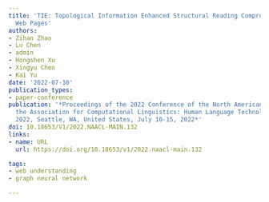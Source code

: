 ```yaml
---
title: 'TIE: Topological Information Enhanced Structural Reading Comprehension on
  Web Pages'
authors:
- Zihan Zhao
- Lu Chen
- admin
- Hongshen Xu
- Xingyu Chen
- Kai Yu
date: '2022-07-10'
publication_types:
- paper-conference
publication: '*Proceedings of the 2022 Conference of the North American Chapter of
  the Association for Computational Linguistics: Human Language Technologies, NAACL
  2022, Seattle, WA, United States, July 10-15, 2022*'
doi: 10.18653/V1/2022.NAACL-MAIN.132
links:
- name: URL
  url: https://doi.org/10.18653/v1/2022.naacl-main.132

tags:
- web understanding
- graph neural network

---
```

